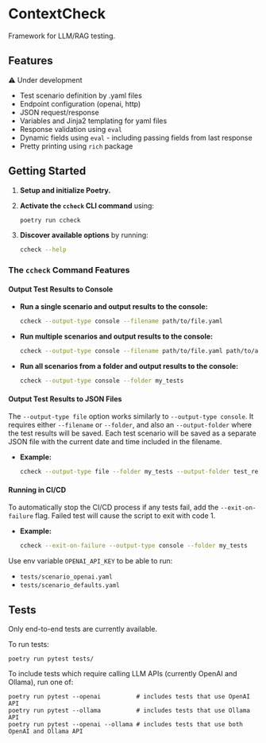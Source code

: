 # ContextCheck

Framework for LLM/RAG testing.

## Features

⚠️ Under development

- Test scenario definition by .yaml files
- Endpoint configuration (openai, http)
- JSON request/response 
- Variables and Jinja2 templating for yaml files
- Response validation using `eval` 
- Dynamic fields using `eval` - including passing fields from last response
- Pretty printing using `rich` package

## Getting Started

1. **Setup and initialize Poetry.**

2. **Activate the `ccheck` CLI command** using:
   ```sh
   poetry run ccheck
   ```

3. **Discover available options** by running:
   ```sh
   ccheck --help
   ```

### The `ccheck` Command Features

#### Output Test Results to Console

- **Run a single scenario and output results to the console:**
  ```sh
  ccheck --output-type console --filename path/to/file.yaml
  ```
- **Run multiple scenarios and output results to the console:**
  ```sh
  ccheck --output-type console --filename path/to/file.yaml path/to/another_file.yaml
  ```
- **Run all scenarios from a folder and output results to the console:**
  ```sh
  ccheck --output-type console --folder my_tests
  ```

#### Output Test Results to JSON Files

The `--output-type file` option works similarly to `--output-type console`. It requires either `--filename` or `--folder`, and also an `--output-folder` where the test results will be saved. Each test scenario will be saved as a separate JSON file with the current date and time included in the filename.

- **Example:**
  ```sh
  ccheck --output-type file --folder my_tests --output-folder test_results
  ```

#### Running in CI/CD

To automatically stop the CI/CD process if any tests fail, add the `--exit-on-failure` flag. Failed test will cause the script to exit with code 1.

- **Example:**
  ```sh
  ccheck --exit-on-failure --output-type console --folder my_tests
  ```



Use env variable `OPENAI_API_KEY` to be able to run:
- `tests/scenario_openai.yaml`
- `tests/scenario_defaults.yaml`

## Tests

Only end-to-end tests are currently available.

To run tests:
```
poetry run pytest tests/
```

To include tests which require calling LLM APIs (currently OpenAI and Ollama), run one of: 
```
poetry run pytest --openai          # includes tests that use OpenAI API
poetry run pytest --ollama          # includes tests that use Ollama API
poetry run pytest --openai --ollama # includes tests that use both OpenAI and Ollama API
```


